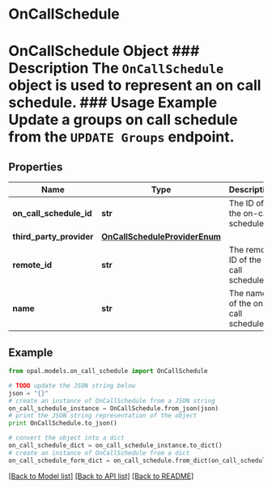 # OnCallSchedule

# OnCallSchedule Object ### Description The `OnCallSchedule` object is used to represent an on call schedule.  ### Usage Example Update a groups on call schedule from the `UPDATE Groups` endpoint.

## Properties

Name | Type | Description | Notes
------------ | ------------- | ------------- | -------------
**on_call_schedule_id** | **str** | The ID of the on-call schedule. | [optional] 
**third_party_provider** | [**OnCallScheduleProviderEnum**](OnCallScheduleProviderEnum.md) |  | [optional] 
**remote_id** | **str** | The remote ID of the on call schedule | [optional] 
**name** | **str** | The name of the on call schedule. | [optional] 

## Example

```python
from opal.models.on_call_schedule import OnCallSchedule

# TODO update the JSON string below
json = "{}"
# create an instance of OnCallSchedule from a JSON string
on_call_schedule_instance = OnCallSchedule.from_json(json)
# print the JSON string representation of the object
print OnCallSchedule.to_json()

# convert the object into a dict
on_call_schedule_dict = on_call_schedule_instance.to_dict()
# create an instance of OnCallSchedule from a dict
on_call_schedule_form_dict = on_call_schedule.from_dict(on_call_schedule_dict)
```
[[Back to Model list]](../README.md#documentation-for-models) [[Back to API list]](../README.md#documentation-for-api-endpoints) [[Back to README]](../README.md)


